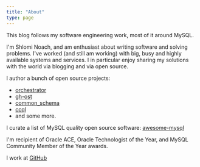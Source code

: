 ```yaml
---
title: "About"
type: page
---
```


This blog follows my software engineering work, most of it around MySQL.

I'm Shlomi Noach, and am enthusiast about writing software and solving problems. I've worked (and still am working) with big, busy and highly available systems and services. I in particular enjoy sharing my solutions with the world via blogging and via open source.

I author a bunch of open source projects:

- [orchestrator](https://github.com/outbrain/orchestrator)
- [gh-ost](https://github.com/github/gh-ost)
- [common_schema](https://github.com/shlomi-noach/common_schema)
- [ccql](https://github.com/github/ccql)
- and some more.

I curate a list of MySQL quality open source software: [awesome-mysql](https://github.com/shlomi-noach/awesome-mysql)

I'm recipient of Oracle ACE, Oracle Technologist of the Year, and MySQL Community Member of the Year awards.

I work at <a href="http://github.com">GitHub</a>
